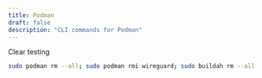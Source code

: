 ```yaml
---
title: Podman
draft: false
description: "CLI commands for Podman"
---
```


Clear testing

```bash
sudo podman rm --all; sudo podman rmi wireguard; sudo buildah rm --all
```
